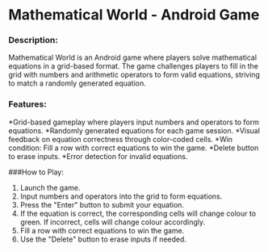 # Mathematical World - Android Game

### Description:
Mathematical World is an Android game where players solve mathematical equations in a grid-based format. The game challenges players to fill in the grid with numbers and arithmetic operators to form valid equations, striving to match a randomly generated equation.

### Features:
*Grid-based gameplay where players input numbers and operators to form equations.
*Randomly generated equations for each game session.
*Visual feedback on equation correctness through color-coded cells.
*Win condition: Fill a row with correct equations to win the game.
*Delete button to erase inputs.
*Error detection for invalid equations.

###How to Play:
1. Launch the game.
2. Input numbers and operators into the grid to form equations.
3. Press the "Enter" button to submit your equation.
4. If the equation is correct, the corresponding cells will change colour to green. If incorrect, cells will change colour accordingly.
5. Fill a row with correct equations to win the game.
6. Use the "Delete" button to erase inputs if needed.
